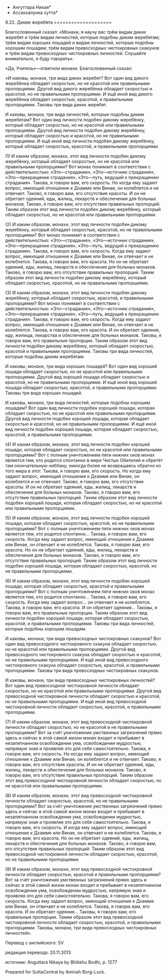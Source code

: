* Ангуттара Никая*
* Ассакхалунка сутта*

9\.22\. Дикие жеребята
\=\=\=\=\=\=\=\=\=\=\=\=\=\=\=\=\=\=\=\=

Благословенный сказал: «Монахи, я научу вас трём видам диких жеребят и трём видам личностей, которые подобны диким жеребятам; трём видам хороших лошадей и видам личностей, которые подобны хорошим лошадям; трём видам превосходных чистокровных скакунов и трём видам превосходных чистокровных личностей\. Слушайте внимательно, я буду говорить»\.

«Да, Учитель»—ответили монахи\. Благословенный сказал:

«И каковы, монахи, три вида диких жеребят? Вот один вид дикого жеребёнка обладает скоростью, но не красотой или правильными пропорциями\. Другой вид дикого жеребёнка обладает скоростью и красотой, но не правильными пропорциями\. И ещё иной вид дикого жеребёнка обладает скоростью, красотой, и правильными пропорциями\. Таковы три вида диких жеребят\.

И каковы, монахи, три вида личностей, которые подобны диким жеребятам? Вот один вид личности подобен дикому жеребёнку, который обладает скоростью, но не красотой или правильными пропорциями\. Другой вид личности подобен дикому жеребёнку, который обладает скоростью и красотой, но не правильными пропорциями\. И ещё иной вид личности подобен дикому жеребёнку, который обладает скоростью, красотой, и правильными пропорциями\.

\(1\) И каким образом, монахи, этот вид личности подобен дикому жеребёнку, который обладает скоростью, но не красотой или правильными пропорциями? Вот монах понимает в соответствии с действительностью: «Это—страдание», «Это—источник страдания», «Это—прекращение страдания», «Это—путь, ведущий к прекращению страдания»\. Такова, я говорю вам, его скорость\. Но когда ему задают вопрос, имеющий отношение к Дхамме или Винае, он колеблется и не отвечает\. Таково, я говорю вам, его отсутствие красоты\. И он не обретает одеяний, еды, жилищ, лекарств и обеспечения для больных монахов\. Таково, я говорю вам, его отсутствие правильных пропорций\. Таким образом этот вид личности подобен дикому жеребёнку, который обладает скоростью, но не красотой или правильными пропорциями\.

\(2\) И каким образом, монахи, этот вид личности подобен дикому жеребёнку, который обладает скоростью, красотой, но не правильными пропорциями? Вот монах понимает в соответствии с действительностью: «Это—страдание», «Это—источник страдания», «Это—прекращение страдания», «Это—путь, ведущий к прекращению страдания»\. Такова, я говорю вам, его скорость\. Когда ему задают вопрос, имеющий отношение к Дхамме или Винае, он отвечает и не колеблется\. Такова, я говорю вам, его красота\. Но он не обретает одеяний, еды, жилищ, лекарств и обеспечения для больных монахов\. Таково, я говорю вам, его отсутствие правильных пропорций\. Таким образом этот вид личности подобен дикому жеребёнку, который обладает скоростью, красотой, но не правильными пропорциями\.

\(3\) И каким образом, монахи, этот вид личности подобен дикому жеребёнку, который обладает скоростью, красотой, и правильными пропорциями? Вот монах понимает в соответствии с действительностью: «Это—страдание», «Это—источник страдания», «Это—прекращение страдания», «Это—путь, ведущий к прекращению страдания»\. Такова, я говорю вам, его скорость\. Когда ему задают вопрос, имеющий отношение к Дхамме или Винае, он отвечает и не колеблется\. Такова, я говорю вам, его красота\. И он обретает одеяния, еду, жилища, лекарства и обеспечение для больных монахов\. Таковы, я говорю вам, его правильные пропорции\. Таким образом этот вид личности подобен дикому жеребёнку, который обладает скоростью, красотой и правильными пропорциями\. Таковы три вида личностей, которые подобны диким жеребятам\.

И каковы, монахи, три вида хороших лошадей? Вот один вид хорошей лошади обладает скоростью, но не красотой или правильными пропорциями\. Другой вид хорошей лошади обладает скоростью и красотой, но не правильными пропорциями\. И ещё иной вид хорошей лошади обладает скоростью, красотой, и правильными пропорциями\. Таковы три вида хороших лошадей\.

И каковы, монахи, три вида личностей, которые подобны хорошим лошадям? Вот один вид личности подобен хорошей лошади, которая обладает скоростью, но не красотой или правильными пропорциями\. Другой вид личности подобен хорошей лошади, которая обладает скоростью и красотой, но не правильными пропорциями\. И ещё иной вид личности подобен хорошей лошади, которая обладает скоростью, красотой, и правильными пропорциями\.

\(4\) И каким образом, монахи, этот вид личности подобен хорошей лошади, которая обладает скоростью, но не красотой или правильными пропорциями? Вот с полным уничтожением пяти нижних оков монах является тем, кто родится спонтанно в мире Чистых Обителей и обретёт там окончательную ниббану, никогда более не возвращаясь обратно из того мира в этот\. Такова, я говорю вам, его скорость\. Но когда ему задают вопрос, имеющий отношение к Дхамме или Винае, он колеблется и не отвечает\. Таково, я говорю вам, его отсутствие красоты\. И он не обретает одеяний, еды, жилищ, лекарств и обеспечения для больных монахов\. Таково, я говорю вам, его отсутствие правильных пропорций\. Таким образом этот вид личности подобен хорошей лошади, которая обладает скоростью, но не красотой или правильными пропорциями\.

\(5\) И каким образом, монахи, этот вид личности подобен хорошей лошади, которая обладает скоростью, красотой, но не правильными пропорциями? Вот с полным уничтожением пяти нижних оков монах является тем, кто родится спонтанно… Такова, я говорю вам, его скорость\. Когда ему задают вопрос, имеющий отношение к Дхамме или Винае, он отвечает и не колеблется\. Такова, я говорю вам, его красота\. Но он не обретает одеяний, еды, жилищ, лекарств и обеспечения для больных монахов\. Таково, я говорю вам, его отсутствие правильных пропорций\. Таким образом этот вид личности подобен хорошей лошади, которая обладает скоростью, красотой, но не правильными пропорциями\.

\(6\) И каким образом, монахи, этот вид личности подобен хорошей лошади, которая обладает скоростью, красотой и правильными пропорциями? Вот с полным уничтожением пяти нижних оков монах является тем, кто родится спонтанно… Такова, я говорю вам, его скорость\. Когда ему задают вопрос… он отвечает и не колеблется\. Такова, я говорю вам, его красота\. И он обретает одеяния… Таковы, я говорю вам, его правильные пропорции\. Таким образом этот вид личности подобен хорошей лошади, которая обладает скоростью, красотой, и правильными пропорциями\. Таковы три вида личностей, которые подобны хорошим лошадям\.

И каковы, монахи, три вида превосходных чистокровных скакунов? Вот один вид превосходного чистокровного скакуна обладает скоростью, но не красотой или правильными пропорциями\. Другой вид превосходного чистокровного скакуна обладает скоростью и красотой, но не правильными пропорциями\. И ещё иной вид превосходного чистокровного скакуна обладает скоростью, красотой, и правильными пропорциями\. Таковы три вида превосходных чистокровных скакунов\.

И каковы, монахи, три вида превосходных чистокровных личностей? Вот один вид превосходной чистокровной личности обладает скоростью, но не красотой или правильными пропорциями\. Другой вид превосходной чистокровной личности обладает скоростью и красотой, но не правильными пропорциями\. И ещё иной вид превосходной чистокровной личности обладает скоростью, красотой, и правильными пропорциями\.

\(7\) И каким образом, монахи, этот вид превосходной чистокровной личности обладает скоростью, но не красотой и не правильными пропорциями? Вот за счёт уничтожения умственных загрязнений прямо здесь и сейчас в этой самой жизни монах входит и пребывает в незапятнанном освобождении ума, освобождении мудростью, напрямую зная и проявляя это для себя самостоятельно\. Такова, я говорю вам, его скорость\. Но когда ему задают вопрос, имеющий отношение к Дхамме или Винае, он колеблется и не отвечает\. Таково, я говорю вам, его отсутствие красоты\. И он не обретает одеяний, еды, жилищ, лекарств и обеспечения для больных монахов\. Таково, я говорю вам, его отсутствие правильных пропорций\. Таким образом этот вид превосходной чистокровной личности обладает скоростью, но не красотой или правильными пропорциями\.

\(8\) И каким образом, монахи, этот вид превосходной чистокровной личности обладает скоростью, красотой, но не правильными пропорциями? Вот за счёт уничтожения умственных загрязнений прямо здесь и сейчас в этой самой жизни монах входит и пребывает в незапятнанном освобождении ума, освобождении мудростью, напрямую зная и проявляя это для себя самостоятельно\. Такова, я говорю вам, его скорость\. И когда ему задают вопрос, имеющий отношение к Дхамме или Винае, он отвечает и не колеблется\. Такова, я говорю вам, его красота\. Но он не обретает одеяний, еды, жилищ, лекарств и обеспечения для больных монахов\. Таково, я говорю вам, его отсутствие правильных пропорций\. Таким образом этот вид превосходной чистокровной личности обладает скоростью, красотой, но не правильными пропорциями\.

\(9\) И каким образом, монахи, этот вид превосходной чистокровной личности обладает скоростью, красотой и правильными пропорциями? Вот за счёт уничтожения умственных загрязнений прямо здесь и сейчас в этой самой жизни монах входит и пребывает в незапятнанном освобождении ума, освобождении мудростью, напрямую зная и проявляя это для себя самостоятельно\. Такова, я говорю вам, его скорость\. Когда ему задают вопрос, имеющий отношение к Дхамме или Винае, он отвечает и не колеблется\. Такова, я говорю вам, его красота\. И он обретает одеяния… Таковы, я говорю вам, его правильные пропорции\. Таким образом этот вид превосходной чистокровной личности обладает скоростью, красотой, и правильными пропорциями\. Таковы, монахи, три вида превосходных чистокровных личностей»\.

Перевод с английского: SV

редакция перевода: 20\.11\.2013

источник: Anguttara Nikaya by Bhikkhu Bodhi, p\. 1277

Prepared for SuttaCentral by Aminah Borg\-Luck\.